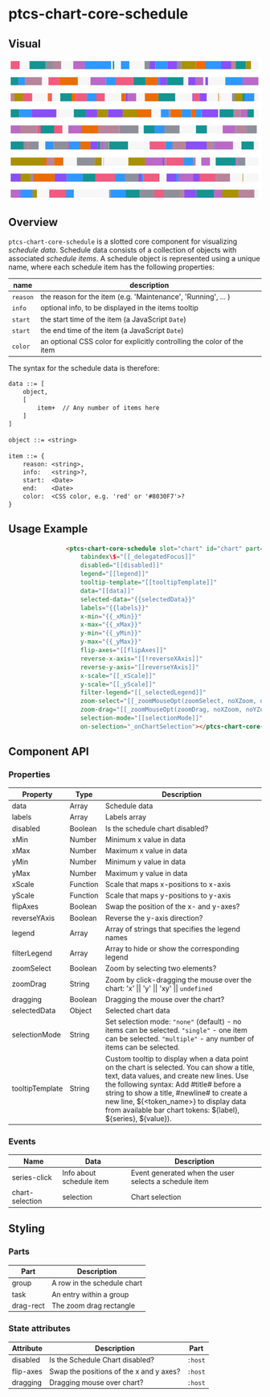 # ptcs-chart-core-schedule

## Visual

<img src="../img/ptcs-chart-core-schedule.png" _folder="doc">

## Overview

`ptcs-chart-core-schedule` is a slotted core component for visualizing _schedule data_. Schedule data consists of a collection of objects with associated _schedule items_. A schedule object is represented using a unique name, where each schedule item has the following properties:

|name|description|
|----|-----------|
|`reason`|the reason for the item (e.g. 'Maintenance', 'Running', ... )|
|`info`|optional info, to be displayed in the items tooltip|
|`start`|the start time of the item (a JavaScript `Date`)|
|`start`|the end time of the item (a JavaScript `Date`)|
|`color`|an optional CSS color for explicitly controlling the color of the item|

The syntax for the schedule data is therefore:

~~~
data ::= [
    object,
    [
        item+  // Any number of items here
    ]
]

object ::= <string>

item ::= {
    reason: <string>,
    info:   <string>?,
    start:  <Date>
    end:    <Date>
    color:  <CSS color, e.g. 'red' or '#8030F7'>?
}
~~~

## Usage Example

```html
                <ptcs-chart-core-schedule slot="chart" id="chart" part="core-chart" style="pointer-events: auto"
                    tabindex\$="[[_delegatedFocus]]"
                    disabled="[[disabled]]"
                    legend="[[legend]]"
                    tooltip-template="[[tooltipTemplate]]"
                    data="[[data]]"
                    selected-data="{{selectedData}}"
                    labels="{{labels}}"
                    x-min="{{_xMin}}"
                    x-max="{{_xMax}}"
                    y-min="{{_yMin}}"
                    y-max="{{_yMax}}"
                    flip-axes="[[flipAxes]]"
                    reverse-x-axis="[[!reverseXAxis]]"
                    reverse-y-axis="[[reverseYAxis]]"
                    x-scale="[[_xScale]]"
                    y-scale="[[_yScale]]"
                    filter-legend="[[_selectedLegend]]"
                    zoom-select="[[_zoomMouseOpt(zoomSelect, noXZoom, noYZoom)]]"
                    zoom-drag="[[_zoomMouseOpt(zoomDrag, noXZoom, noYZoom)]]"
                    selection-mode="[[selectionMode]]"
                    on-selection="_onChartSelection"></ptcs-chart-core-schedule>

```

## Component API

### Properties
| Property | Type | Description |
|----------|------|-------------|
|data|Array| Schedule data|
|labels|Array|Labels array|
|disabled|Boolean|Is the schedule chart disabled?|
|xMin|Number|Minimum x value in data|
|xMax|Number|Maximum x value in data|
|yMin|Number|Minimum y value in data|
|yMax|Number|Maximum y value in data|
|xScale|Function|Scale that maps x-positions to x-axis|
|yScale|Function|Scale that maps y-positions to y-axis|
|flipAxes|Boolean|Swap the position of the x- and y-axes?|
|reverseYAxis|Boolean|Reverse the y-axis direction?|
|legend|Array|Array of strings that specifies the legend names|
|filterLegend|Array|Array to hide or show the corresponding legend|
|zoomSelect|Boolean|Zoom by selecting two elements?|
|zoomDrag|String|Zoom by click-dragging the mouse over the chart: 'x' \|\| 'y' \|\| 'xy' \|\| `undefined`|
|dragging|Boolean|Dragging the mouse over the chart?|
|selectedData|Object|Selected chart data|
|selectionMode|String|Set selection mode: `"none"` (default) - no items can be selected. `"single"` - one item can be selected. `"multiple"` - any number of items can be selected. |
|tooltipTemplate|String|Custom tooltip to display when a data point on the chart is selected. You can show a title, text, data values, and create new lines. Use the following syntax: Add #title# before a string to show a title, #newline# to create a new line, ${<token_name>} to display data from available bar chart tokens: ${label}, ${series}, ${value}).|

### Events

| Name | Data | Description |
|------|------|-------------|
| series-click | Info about schedule item | Event generated when the user selects a schedule item |
| chart-selection | selection | Chart selection |


## Styling

### Parts

| Part | Description |
|-----------|-------------|
|group| A row in the schedule chart |
|task|An entry within a group|
|drag-rect|The zoom drag rectangle|


### State attributes

| Attribute | Description | Part |
|-----------|-------------|------|
| disabled | Is the Schedule Chart disabled? |`:host` |
| flip-axes | Swap the positions of the x and y axes? |`:host` |
| dragging | Dragging mouse over chart? |`:host` |

